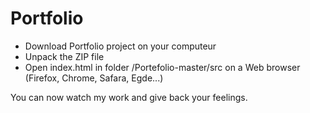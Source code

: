 # Portfolio

- Download Portfolio project on your computeur
- Unpack the ZIP file
- Open index.html in folder /Portefolio-master/src on a Web browser (Firefox, Chrome, Safara, Egde...)

You can now watch my work and give back your feelings.
